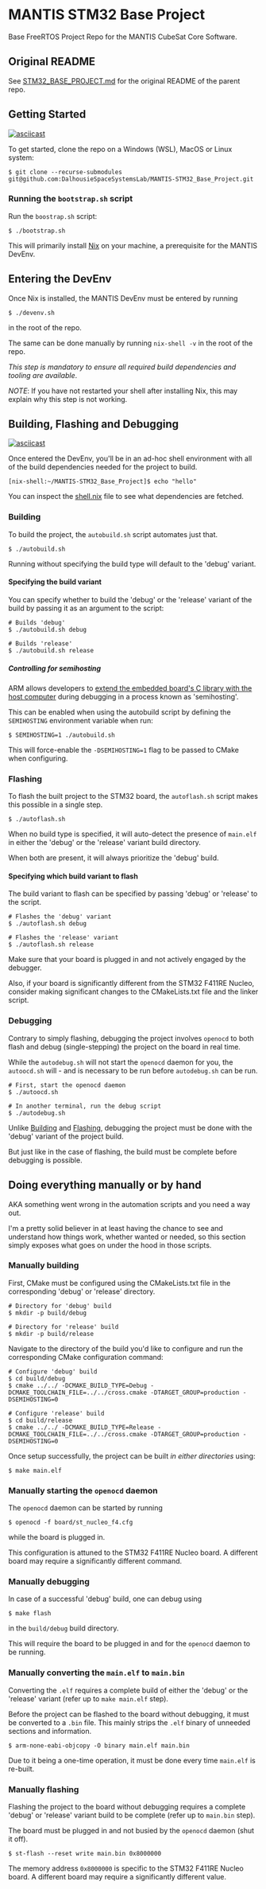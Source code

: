 # MANTIS STM32 Base Project
Base FreeRTOS Project Repo for the MANTIS CubeSat Core Software.

## Original README
See [STM32_BASE_PROJECT.md](/STM32_BASE_PROJECT.md) for the original README of the parent repo.

## Getting Started
[![asciicast](https://asciinema.org/a/3joAE3Vwq7VRttVVMTL99VcCw.svg)](https://asciinema.org/a/3joAE3Vwq7VRttVVMTL99VcCw)

To get started, clone the repo on a Windows (WSL), MacOS or Linux system:

```
$ git clone --recurse-submodules git@github.com:DalhousieSpaceSystemsLab/MANTIS-STM32_Base_Project.git 
```

### Running the `bootstrap.sh` script
Run the `boostrap.sh` script:

```
$ ./bootstrap.sh
```

This will primarily install [Nix](https://nix.dev/) on your machine, a prerequisite for the MANTIS DevEnv.

## Entering the DevEnv
Once Nix is installed, the MANTIS DevEnv must be entered by running 

```
$ ./devenv.sh
```

in the root of the repo.

The same can be done manually by running `nix-shell -v` in the root of the repo. 

_This step is mandatory to ensure all required build dependencies and tooling are available_.

_NOTE_: If you have not restarted your shell after installing Nix, this may explain why this step is not working.

## Building, Flashing and Debugging
[![asciicast](https://asciinema.org/a/YH4V1O19sdZQZ0O16xgigFbwG.svg)](https://asciinema.org/a/YH4V1O19sdZQZ0O16xgigFbwG)

Once entered the DevEnv, you'll be in an ad-hoc shell environment with all of the build dependencies needed for the project to build.

```
[nix-shell:~/MANTIS-STM32_Base_Project]$ echo "hello"
```

You can inspect the [shell.nix](/shell.nix) file to see what dependencies are fetched.

### Building
To build the project, the `autobuild.sh` script automates just that.

```
$ ./autobuild.sh
```
Running without specifying the build type will default to the 'debug' variant.

#### Specifying the build variant
You can specify whether to build the 'debug' or the 'release' variant of the build by passing it as an argument to the script:

```
# Builds 'debug'
$ ./autobuild.sh debug

# Builds 'release'
$ ./autobuild.sh release
```

##### Controlling for semihosting
ARM allows developers to [extend the embedded board's C library with the host computer](https://interrupt.memfault.com/blog/arm-semihosting) during debugging in a process known as 'semihosting'.

This can be enabled when using the autobuild script by defining the `SEMIHOSTING` environment variable when run:

```
$ SEMIHOSTING=1 ./autobuild.sh
```

This will force-enable the `-DSEMIHOSTING=1` flag to be passed to CMake when configuring.

### Flashing
To flash the built project to the STM32 board, the `autoflash.sh` script makes this possible in a single step.

```
$ ./autoflash.sh
```

When no build type is specified, it will auto-detect the presence of `main.elf` in either the 'debug' or the 'release' variant build directory. 

When both are present, it will always prioritize the 'debug' build.

#### Specifying which build variant to flash
The build variant to flash can be specified by passing 'debug' or 'release' to the script.

```
# Flashes the 'debug' variant
$ ./autoflash.sh debug

# Flashes the 'release' variant
$ ./autoflash.sh release
```

Make sure that your board is plugged in and not actively engaged by the debugger.

Also, if your board is significantly different from the STM32 F411RE Nucleo, consider making significant changes to the CMakeLists.txt file and the linker script.

### Debugging
Contrary to simply flashing, debugging the project involves `openocd` to both flash and debug (single-stepping) the project on the board in real time.

While the `autodebug.sh` will not start the `openocd` daemon for you, the `autoocd.sh` will - and is necessary to be run before `autodebug.sh` can be run.

```
# First, start the openocd daemon
$ ./autoocd.sh

# In another terminal, run the debug script
$ ./autodebug.sh
```

Unlike [Building](#Building) and [Flashing](#Flashing), debugging the project must be done with the 'debug' variant of the project build. 

But just like in the case of flashing, the build must be complete before debugging is possible.

## Doing everything manually or by hand
AKA something went wrong in the automation scripts and you need a way out.

I'm a pretty solid believer in at least having the chance to see and understand how things work, whether wanted or needed, so this section simply exposes what goes on under the hood in those scripts.

### Manually building
First, CMake must be configured using the CMakeLists.txt file in the corresponding 'debug' or 'release' directory.

```
# Directory for 'debug' build
$ mkdir -p build/debug

# Directory for 'release' build
$ mkdir -p build/release
```

Navigate to the directory of the build you'd like to configure and run the corresponding CMake configuration command:

```
# Configure 'debug' build
$ cd build/debug
$ cmake ../../ -DCMAKE_BUILD_TYPE=Debug -DCMAKE_TOOLCHAIN_FILE=../../cross.cmake -DTARGET_GROUP=production -DSEMIHOSTING=0

# Configure 'release' build
$ cd build/release
$ cmake ../../ -DCMAKE_BUILD_TYPE=Release -DCMAKE_TOOLCHAIN_FILE=../../cross.cmake -DTARGET_GROUP=production -DSEMIHOSTING=0
```

Once setup successfully, the project can be built _in either directories_ using:
```
$ make main.elf
```

### Manually starting the `openocd` daemon
The `openocd` daemon can be started by running
```
$ openocd -f board/st_nucleo_f4.cfg
```
while the board is plugged in.

This configuration is attuned to the STM32 F411RE Nucleo board. A different board may require a significantly different command.

### Manually debugging
In case of a successful 'debug' build, one can debug using
```
$ make flash
```
in the `build/debug` build directory.

This will require the board to be plugged in and for the `openocd` daemon to be running.

### Manually converting the `main.elf` to `main.bin`
Converting the `.elf` requires a complete build of either the 'debug' or the 'release' variant (refer up to `make main.elf` step).

Before the project can be flashed to the board without debugging, it must be converted to a `.bin` file. This mainly strips the `.elf` binary of unneeded sections and information.

```
$ arm-none-eabi-objcopy -O binary main.elf main.bin
```

Due to it being a one-time operation, it must be done every time `main.elf` is re-built.

### Manually flashing
Flashing the project to the board without debugging requires a complete 'debug' or 'release' variant build to be complete (refer up to `main.bin` step).

The board must be plugged in and not busied by the `openocd` daemon (shut it off).

```
$ st-flash --reset write main.bin 0x8000000
```

The memory address `0x8000000` is specific to the STM32 F411RE Nucleo board. A different board may require a significantly different value.
